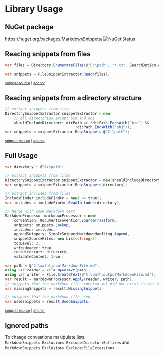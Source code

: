 <!--
GENERATED FILE - DO NOT EDIT
This file was generated by [MarkdownSnippets](https://github.com/SimonCropp/MarkdownSnippets).
Source File: /docs/mdsource/api.source.md
To change this file edit the source file and then run MarkdownSnippets.
-->

# Library Usage


## NuGet package

https://nuget.org/packages/MarkdownSnippets/ [![NuGet Status](https://img.shields.io/nuget/v/MarkdownSnippets.svg)](https://www.nuget.org/packages/MarkdownSnippets/)


## Reading snippets from files

<!-- snippet: ReadingFilesSimple -->
<a id='snippet-readingfilessimple'></a>
```cs
var files = Directory.EnumerateFiles(@"C:\path", "*.cs", SearchOption.AllDirectories);

var snippets = FileSnippetExtractor.Read(files);
```
<sup><a href='/src/Tests/Snippets/Usage.cs#L9-L15' title='Snippet source file'>snippet source</a> | <a href='#snippet-readingfilessimple' title='Start of snippet'>anchor</a></sup>
<!-- endSnippet -->


## Reading snippets from a directory structure

<!-- snippet: ReadingDirectorySimple -->
<a id='snippet-readingdirectorysimple'></a>
```cs
// extract snippets from files
DirectorySnippetExtractor snippetExtractor = new(
    // all directories except bin and obj
    shouldIncludeDirectory: dirPath => !dirPath.EndsWith("bin") &&
                                !dirPath.EndsWith("obj"));
var snippets = snippetExtractor.ReadSnippets(@"C:\path");
```
<sup><a href='/src/Tests/Snippets/Usage.cs#L43-L52' title='Snippet source file'>snippet source</a> | <a href='#snippet-readingdirectorysimple' title='Start of snippet'>anchor</a></sup>
<!-- endSnippet -->


## Full Usage

<!-- snippet: markdownProcessingSimple -->
<a id='snippet-markdownprocessingsimple'></a>
```cs
var directory = @"C:\path";

// extract snippets from files
DirectorySnippetExtractor snippetExtractor = new(shouldIncludeDirectory: _ => true);
var snippets = snippetExtractor.ReadSnippets(directory);

// extract includes from files
IncludeFinder includeFinder = new(_=> true);
var includes = includeFinder.ReadIncludes(directory);

// Merge with some markdown text
MarkdownProcessor markdownProcessor = new(
    convention: DocumentConvention.SourceTransform,
    snippets: snippets.Lookup,
    includes: includes,
    appendSnippets: SimpleSnippetMarkdownHandling.Append,
    snippetSourceFiles: new List<string>(),
    tocLevel: 2,
    writeHeader: true,
    rootDirectory: directory,
    validateContent: true);

var path = @"C:\path\inputMarkdownFile.md";
using var reader = File.OpenText(path);
using var writer = File.CreateText(@"C:\path\outputMarkdownFile.md");
var result = markdownProcessor.Apply(reader, writer, path);
// snippets that the markdown file expected but did not exist in the input snippets
var missingSnippets = result.MissingSnippets;

// snippets that the markdown file used
var usedSnippets = result.UsedSnippets;
```
<sup><a href='/src/Tests/Snippets/Usage.cs#L57-L91' title='Snippet source file'>snippet source</a> | <a href='#snippet-markdownprocessingsimple' title='Start of snippet'>anchor</a></sup>
<!-- endSnippet -->


## Ignored paths

To change conventions manipulate lists `MarkdownSnippets.Exclusions.ExcludedDirectorySuffixes` and `MarkdownSnippets.Exclusions.ExcludedFileExtensions`.
